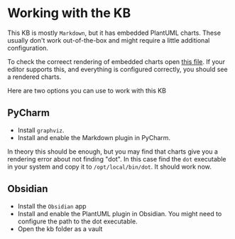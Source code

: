 # Working with the KB

This KB is mostly `Markdown`, but it has embedded PlantUML charts.
These usually don't work out-of-the-box and might require a little additional configuration.

To check the correect rendering of embedded charts open [this file](test_embeds.md).
If your editor supports this, and everything is configured correctly,
you should see a rendered charts.

Here are two options you can use to work with this KB

## PyCharm

- Install `graphviz`.
- Install and enable the Markdown plugin in PyCharm.

In theory this should be enough, but you may find that charts give you a rendering error
about not finding "dot".
In this case find the `dot` executable in your system and copy it to `/opt/local/bin/dot`.
It should work now.

## Obsidian

- Install the `Obsidian` app
- Install and enable the PlantUML plugin in Obsidian.
  You might need to configure the path to the dot executable.
- Open the kb folder as a vault
